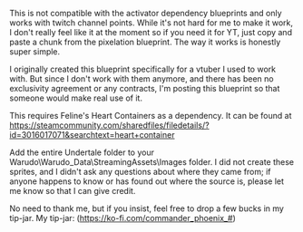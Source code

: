 This is not compatible with the activator dependency blueprints and only works with twitch channel points. While it's not hard for me to make it work, I don't really feel like it at the moment so if you need it for YT, just copy and paste a chunk from the pixelation blueprint. The way it works is honestly super simple.

I originally created this blueprint specifically for a vtuber I used to work with. But since I don't work with them anymore, and there has been no exclusivity agreement or any contracts, I'm posting this blueprint so that someone would make real use of it.

This requires Feline's Heart Containers as a dependency. It can be found at https://steamcommunity.com/sharedfiles/filedetails/?id=3016017071&searchtext=heart+container

Add the entire Undertale folder to your Warudo\Warudo_Data\StreamingAssets\Images folder. I did not create these sprites, and I didn't ask any questions about where they came from; if anyone happens to know or has found out where the source is, please let me know so that I can give credit.

No need to thank me, but if you insist, feel free to drop a few bucks in my tip-jar. My tip-jar: (https://ko-fi.com/commander_phoenix_#)
